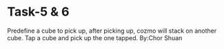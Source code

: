 # Task-5 & 6
Predefine a cube to pick up, after picking up, cozmo will stack on another cube.
Tap a cube and pick up the one tapped.
By:Chor Shuan 
